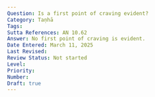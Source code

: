 ```yaml
---
Question: Is a first point of craving evident?
Category: Taṇhā
Tags:
Sutta References: AN 10.62
Answer: No first point of craving is evident.
Date Entered: March 11, 2025
Last Revised:
Review Status: Not started
Level: 
Priority: 
Number: 
Draft: true
---
```

